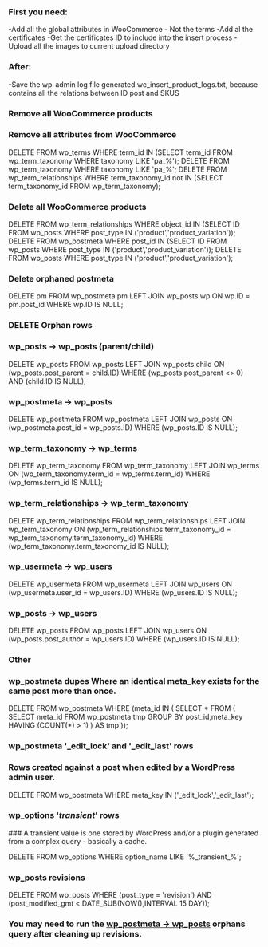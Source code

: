 ### First you need:

-Add all the global attributes in WooCommerce - Not the terms
-Add al the certificates
-Get the certificates ID to include into the insert process
-Upload all the images to current upload directory

### After:

-Save the wp-admin log file generated wc_insert_product_logs.txt, because contains all the relations between ID post and SKUS

### Remove all WooCommerce products 

### Remove all attributes from WooCommerce
DELETE FROM wp_terms WHERE term_id IN (SELECT term_id FROM wp_term_taxonomy WHERE taxonomy LIKE 'pa_%');
DELETE FROM wp_term_taxonomy WHERE taxonomy LIKE 'pa_%';
DELETE FROM wp_term_relationships WHERE term_taxonomy_id not IN (SELECT term_taxonomy_id FROM wp_term_taxonomy);

### Delete all WooCommerce products
DELETE FROM wp_term_relationships WHERE object_id IN (SELECT ID FROM wp_posts WHERE post_type IN ('product','product_variation'));
DELETE FROM wp_postmeta WHERE post_id IN (SELECT ID FROM wp_posts WHERE post_type IN ('product','product_variation'));
DELETE FROM wp_posts WHERE post_type IN ('product','product_variation');

### Delete orphaned postmeta
DELETE pm
FROM wp_postmeta pm
LEFT JOIN wp_posts wp ON wp.ID = pm.post_id
WHERE wp.ID IS NULL;

### DELETE Orphan rows

### wp_posts -> wp_posts (parent/child)

DELETE wp_posts FROM wp_posts
LEFT JOIN wp_posts child ON (wp_posts.post_parent = child.ID)
WHERE (wp_posts.post_parent <> 0) AND (child.ID IS NULL);

### wp_postmeta -> wp_posts

DELETE wp_postmeta FROM wp_postmeta
LEFT JOIN wp_posts ON (wp_postmeta.post_id = wp_posts.ID)
WHERE (wp_posts.ID IS NULL);

### wp_term_taxonomy -> wp_terms

DELETE wp_term_taxonomy FROM wp_term_taxonomy
LEFT JOIN wp_terms ON (wp_term_taxonomy.term_id = wp_terms.term_id)
WHERE (wp_terms.term_id IS NULL);

### wp_term_relationships -> wp_term_taxonomy

DELETE wp_term_relationships FROM wp_term_relationships
LEFT JOIN wp_term_taxonomy
ON (wp_term_relationships.term_taxonomy_id = wp_term_taxonomy.term_taxonomy_id)
WHERE (wp_term_taxonomy.term_taxonomy_id IS NULL);

### wp_usermeta -> wp_users

DELETE wp_usermeta FROM wp_usermeta
LEFT JOIN wp_users ON (wp_usermeta.user_id = wp_users.ID)
WHERE (wp_users.ID IS NULL);

### wp_posts -> wp_users

DELETE wp_posts FROM wp_posts
LEFT JOIN wp_users ON (wp_posts.post_author = wp_users.ID)
WHERE (wp_users.ID IS NULL);

### Other

### wp_postmeta dupes Where an identical meta_key exists for the same post more than once.

DELETE FROM wp_postmeta
WHERE (meta_id IN (
	SELECT * FROM (
		SELECT meta_id
		FROM wp_postmeta tmp
		GROUP BY post_id,meta_key
		HAVING (COUNT(*) > 1)
	) AS tmp
));

### wp_postmeta '_edit_lock' and  '_edit_last' rows
### Rows created against a post when edited by a WordPress admin user.

DELETE FROM wp_postmeta WHERE meta_key IN ('_edit_lock','_edit_last');

### wp_options '_transient_' rows
### A transient value is one stored by WordPress and/or a plugin generated from a complex query - basically a cache.

DELETE FROM wp_options WHERE option_name LIKE '%\_transient\_%';

### wp_posts revisions

DELETE FROM wp_posts WHERE (post_type = 'revision') AND (post_modified_gmt < DATE_SUB(NOW(),INTERVAL 15 DAY));

### You may need to run the [wp_postmeta -> wp_posts](#wp_postmeta---wp_posts) orphans query after cleaning up revisions.
